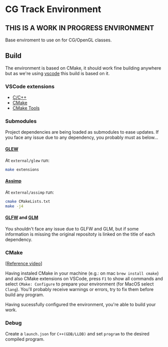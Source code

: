 # CG Track Environment

## **THIS IS A WORK IN PROGRESS ENVIRONMENT**

Base enviroment to use on for CG/OpenGL classes.

## Build

The environment is based on CMake, it should work fine building anywhere but as we're using [vscode](https://code.visualstudio.com/) this build is based on it.

### VSCode extensions

- [C/C++](https://marketplace.visualstudio.com/items?itemName=ms-vscode.cpptools)
- [CMake](https://marketplace.visualstudio.com/items?itemName=twxs.cmake)
- [CMake Tools](https://marketplace.visualstudio.com/items?itemName=ms-vscode.cmake-tools)

### Submodules

Project dependencies are being loaded as submodules to ease updates.
If you face any issue due to any dependency, you probably must as below...

#### [GLEW](https://github.com/nigels-com/glew)

At `external/glew` run:

```bash
make extensions
```

#### [Assimp](https://github.com/assimp/assimp)

At `external/assimp` run:

```bash
cmake CMakeLists.txt
make -j4
```

#### [GLFW](https://github.com/glfw/glfw) and [GLM](https://github.com/g-truc/glm)

You shouldn't face any issue due to GLFW and GLM, but if some information is missing the original repositoty is linked on the title of each dependency.

### CMake

[[Reference video](https://www.youtube.com/watch?v=wP4cwAtU-g8)]

Having instaled CMake in your machine (e.g.: on mac `brew install cmake`) and also CMake extensions on VSCode, press `F1` to show all commands and select `CMake: Configure` to prepare your environment (for MacOS select `Clang`). You'll probably receive warnings or errors, try to fix them before build any program.

Having sucessfully configured the environment, you're able to build your work.

### Debug

Create a `launch.json` for `C++(GDB/LLDB)` and set `program` to the desired compiled program.
